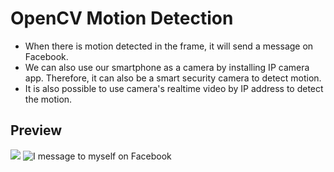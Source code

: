 # OpenCV Motion Detection
* When there is motion detected in the frame, it will send a message on Facebook.
* We can also use our smartphone as a camera by installing IP camera app. Therefore, it can also be a smart security camera to detect motion.
* It is also possible to use camera's realtime video by IP address to detect the motion.

## Preview
![](example.gif)
![I message to myself on Facebook](messages.gif)
